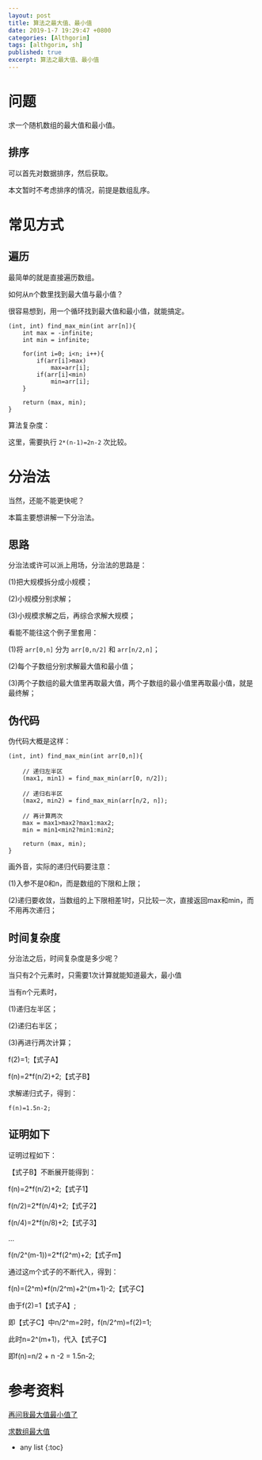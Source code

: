 ```yaml
---
layout: post
title: 算法之最大值、最小值
date: 2019-1-7 19:29:47 +0800
categories: [Althgorim]
tags: [althgorim, sh]
published: true
excerpt: 算法之最大值、最小值
---
```


# 问题

求一个随机数组的最大值和最小值。

## 排序

可以首先对数据排序，然后获取。

本文暂时不考虑排序的情况，前提是数组乱序。

# 常见方式

## 遍历

最简单的就是直接遍历数组。

如何从n个数里找到最大值与最小值？

很容易想到，用一个循环找到最大值和最小值，就能搞定。

 
```
(int, int) find_max_min(int arr[n]){
    int max = -infinite;
    int min = infinite;

    for(int i=0; i<n; i++){
        if(arr[i]>max)
            max=arr[i];
        if(arr[i]<min)
            min=arr[i];
    }

    return (max, min);
}
```

算法复杂度：

这里，需要执行 `2*(n-1)=2n-2` 次比较。

# 分治法

当然，还能不能更快呢？

本篇主要想讲解一下分治法。

## 思路

分治法或许可以派上用场，分治法的思路是：

(1)把大规模拆分成小规模；

(2)小规模分别求解；

(3)小规模求解之后，再综合求解大规模；

看能不能往这个例子里套用：

(1)将 `arr[0,n]` 分为 `arr[0,n/2]` 和 `arr[n/2,n]`；

(2)每个子数组分别求解最大值和最小值；

(3)两个子数组的最大值里再取最大值，两个子数组的最小值里再取最小值，就是最终解；
 

## 伪代码

伪代码大概是这样：

```
(int, int) find_max_min(int arr[0,n]){

    // 递归左半区
    (max1, min1) = find_max_min(arr[0, n/2]);

    // 递归右半区
    (max2, min2) = find_max_min(arr[n/2, n]);

    // 再计算两次
    max = max1>max2?max1:max2;
    min = min1<min2?min1:min2;

    return (max, min);
}
```

画外音，实际的递归代码要注意：

(1)入参不是0和n，而是数组的下限和上限；

(2)递归要收敛，当数组的上下限相差1时，只比较一次，直接返回max和min，而不用再次递归；

## 时间复杂度

分治法之后，时间复杂度是多少呢？

当只有2个元素时，只需要1次计算就能知道最大，最小值

当有n个元素时，

(1)递归左半区；

(2)递归右半区；

(3)再进行两次计算；


f(2)=1;【式子A】

f(n)=2*f(n/2)+2;【式子B】
 
求解递归式子，得到：

`f(n)=1.5n-2;`

## 证明如下

证明过程如下：

【式子B】不断展开能得到：

f(n)=2*f(n/2)+2;【式子1】

f(n/2)=2*f(n/4)+2;【式子2】

f(n/4)=2*f(n/8)+2;【式子3】

...

f(n/2^(m-1))=2*f(2^m)+2;【式子m】

通过这m个式子的不断代入，得到：

f(n)=(2^m)*f(n/2^m)+2^(m+1)-2;【式子C】

由于f(2)=1【式子A】;

即【式子C】中n/2^m=2时，f(n/2^m)=f(2)=1;

此时n=2^(m+1)，代入【式子C】

即f(n)=n/2 + n -2 = 1.5n-2;

# 参考资料

[再问我最大值最小值了](https://mp.weixin.qq.com/s/hOFzKG9mBUp3TD76mywFYw)

[求数组最大值](https://mp.weixin.qq.com/s/pvcpBnnEvjOtL0pMU51GDA)

* any list
{:toc}


